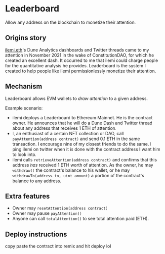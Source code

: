 # Leaderboard 

Allow any address on the blockchain to monetize their attention.

## Origins story
[ilemi.eth](https://twitter.com/andrewhong5297)'s Dune Analytics dashboards and Twitter threads came to my attention in November 2021 in the wake of ConstitutionDAO, for which he created an excellent dash. It occurred to me that ilemi could charge people for the quantitative analysis he provides. Leaderboard is the system I created to help people like ilemi permissionlessly monetize their attention.

## Mechanism
Leaderboard allows EVM wallets to *draw attention* to a given address. 

Example scenario:

- ilemi deploys a Leaderboard to Ethereum Mainnet. He is the contract owner. He announces that he will do a Dune Dash and Twitter thread about any address that receives 1 ETH of attention.
- I, an enthusiast of a certain NFT collection or DAO, call `payAttention(address contract)` and send 0.1 ETH in the same transaction. I encourage nine of my closest friends to do the same. I ping ilemi on twitter when it is done with the contract address I want him to look into.
- ilemi calls `retrieveAttention(address contract)` and confirms that this address *has* received 1 ETH worth of attention. As the owner, he may `withdraw()` the contract's balance to his wallet, or he may `withdrawTo(address to, uint amount)` a portion of the contract's balance to any address.

## Extra features
- Owner may `resetAttention(address contract)` 
- Owner may pause `payAttention()`
- Anyone can call `totalAttention()` to see total attention paid (ETH).

## Deploy instructions
copy paste the contract into remix and hit deploy lol

